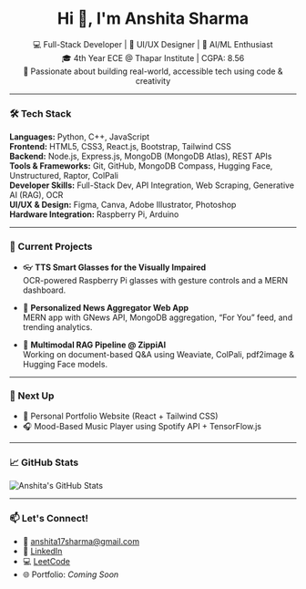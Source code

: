 <h1 align="center">Hi 👋, I'm Anshita Sharma</h1>

<p align="center">
💻 Full-Stack Developer | 🎨 UI/UX Designer | 🤖 AI/ML Enthusiast <br>
🎓 4th Year ECE @ Thapar Institute | CGPA: 8.56 <br>
🚀 Passionate about building real-world, accessible tech using code & creativity
</p>

---

### 🛠️ Tech Stack

**Languages:** Python, C++, JavaScript  
**Frontend:** HTML5, CSS3, React.js, Bootstrap, Tailwind CSS  
**Backend:** Node.js, Express.js, MongoDB (MongoDB Atlas), REST APIs  
**Tools & Frameworks:** Git, GitHub, MongoDB Compass, Hugging Face, Unstructured, Raptor, ColPali  
**Developer Skills:** Full-Stack Dev, API Integration, Web Scraping, Generative AI (RAG), OCR  
**UI/UX & Design:** Figma, Canva, Adobe Illustrator, Photoshop  
**Hardware Integration:** Raspberry Pi, Arduino

---

### 🚧 Current Projects

- 👓 **TTS Smart Glasses for the Visually Impaired**  
  OCR-powered Raspberry Pi glasses with gesture controls and a MERN dashboard.

- 📰 **Personalized News Aggregator Web App**  
  MERN app with GNews API, MongoDB aggregation, “For You” feed, and trending analytics.

- 🤖 **Multimodal RAG Pipeline @ ZippiAI**  
  Working on document-based Q&A using Weaviate, ColPali, pdf2image & Hugging Face models.

---

### 🎯 Next Up

- 💼 Personal Portfolio Website (React + Tailwind CSS)  
- 🎧 Mood-Based Music Player using Spotify API + TensorFlow.js

---

### 📈 GitHub Stats

![Anshita's GitHub Stats](https://github-readme-stats.vercel.app/api?username=An1117&show_icons=true&theme=radical)

---

### 📫 Let's Connect!

- 📧 [anshita17sharma@gmail.com](mailto:anshita17sharma@gmail.com)  
- 🔗 [LinkedIn](https://www.linkedin.com/in/anshita-sharma-a6b539253/)  
- 💻 [LeetCode](https://leetcode.com/u/Anshita17/)  
- 🌐 Portfolio: *Coming Soon*

